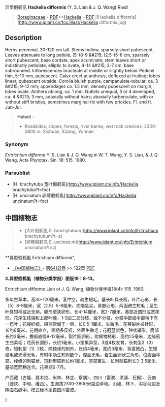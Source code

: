 异型假鹤虱 **Hackelia difformis** (Y. S. Lian & J. Q. Wang) Riedl

> [Boraginaceae](http://www.iplant.cn/info/Boraginaceae?t=foc) - [PDF](http://www.iplant.cn/foc/pdf/Boraginaceae.pdf)>>[Hackelia](http://www.iplant.cn/info/Hackelia?t=foc) - [PDF](http://www.iplant.cn/foc/pdf/Hackelia.pdf)
![Hackelia difformis](http://www.iplant.cn/foc/illast/Hackelia difformis.jpg)

## Description

Herbs perennial, 30-120 cm tall. Stems hollow, sparsely short pubescent. Leaves attenuate to long petiole, (5-)8-9 &amp;#215; (2.5-)5-6 cm, sparsely short pubescent, base cordate, apex acuminate; stem leaves short or indistinctly petiolate, elliptic to ovate, 4-14 &amp;#215; 2-7 cm, base subrounded. Inflorescences bracteate at middle or slightly below. Pedicel thin, 5-10 mm, pubescent. Calyx erect at anthesis, deflexed at fruiting; lobes linear, pubescent outside. Corolla bluish purple, campanulate-tubular, ca. 3 &amp;#215; 9-12 mm; appendages ca. 1.5 mm, densely pubescent on margin; lobes ovate. Anthers oblong, ca. 1 mm. Nutlets unequal, 3 or 4 developed, ca. 4 &amp;#215; 3 mm, adaxially without hairs; abaxially turberculate, with or without stiff bristles, sometimes marginal rib with few prickles. Fl. and fr. Jun-Jul.


> **Habait** : 
>* Roadsides, slopes, forests, river banks, wet rock crevices; 2300-3800 m. Sichuan, Xizang, Yunnan.

### Synonym
*Eritrichium difforme* Y. S. Lian & J. Q. Wang in W. T. Wang, Y. S. Lian, & J. Q. Wang, Acta Phytotax. Sin. 18: 515. 1980.

### Parsublist

* [H.  brachytuba  宽叶假鹤虱](http://www.iplant.cn/info/Hackelia brachytuba?t=foc)
* [H.  uncinatum  卵萼假鹤虱](http://www.iplant.cn/info/Hackelia uncinatum?t=foc)

## 中国植物志

> * [大叶假鹤虱  E.  brachytubum](http://www.iplant.cn/info/Eritrichium brachytubum?t=z)
> * [卵萼假鹤虱  E.  uncinatum](http://www.iplant.cn/info/Eritrichium uncinatum?t=z)


**异型假鹤虱 Eritrichium difforme",

* [《中国植物志》](http://www.iplant.cn/frps)- [第64(2)卷](http://www.iplant.cn/frps/vol/64(2)) >> 122页 [PDF](http://www.iplant.cn/frps/pdf/64(2)/122.pdf)


**3.异型假鹤虱（植物分类学报）图版19：8-13。**

Eritrichium difforme Lian et J. Q. Wang, 植物分类学报18(4): 515. 1980.

多年生草本，高30-120厘米。茎中空，疏生短毛。基长叶具长柄，叶片心形，长（5）8-9厘米，宽（2.5）5-6厘米，先端急尖，基部心形，两面疏生短毛；茎生叶具短柄或近无柄，卵形至狭卵形，长4-14厘米，宽2-7厘米，基部近圆形或宽楔形。花序生枝端和上部叶腋，1-2回二叉分枝，或不分枝，分枝中部或中部稍下有一苞叶；花梗纤细，果期常偏于一侧，长0.5-1厘米，生微毛；花萼裂片披针形，长约6毫米，花期直立，果期多反折，外面生微毛；花冠蓝紫色，钟状辐形，筒部长约3毫米，檐部直径9-12毫米，裂片圆卵形，附属物梯形，高约1.5毫米，边缘密生曲柔毛；花药长圆形，长约1毫米。小坚果异型，3或4枚发育，长刺型2（3）枚，短刺型（1）2枚，除棱缘的刺外，长约4毫米，宽约3毫米，背盘微凸，生短硬毛或光滑无毛，有时中肋生短刺数个，腹面无毛，着生面卵状三角形，位腹面中部，棱缘的刺锚状，短刺型锚刺长约1毫米，基部离生，长刺型锚刺长3-3.5毫米，基部宽而稍连合。花果期6-7月。

产西藏（古隆、聂木拉、米林、林芝、察隅）、四川（雷波、洪溪、石棉）、云南（德钦、中甸、维西）。生海拔2300-3800米路边草地、山坡、林下、沟谷河边及阴湿石缝中。模式标本采自四川雷波。

}